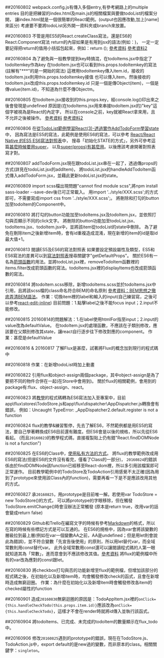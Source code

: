 ##20160802
webpack.config.js有傳入多個entry,有參考網路上的multiple entries
目的是把練習的index.html及main.js的相關檔案與要做todoList的檔案分開，
讓index.html就是一個很簡單的React範例。(output也因應改動,加上[name]來區分)
考慮要不要將todoList另外開一資料夾或branch來放置。


##20160803
不管是用ES5的React.createClass寫法，還是ES6的React.Component寫法
return的內容如果是有用到jsx的語法(例如：<TodoItems />)，
一定一定要記得把return的值用小括弧包起來，例如：return (<TodoItems />);
[參考資料](http://bbs.reactnative.cn/topic/15/react-react-native-%E7%9A%84es5-es6%E5%86%99%E6%B3%95%E5%AF%B9%E7%85%A7%E8%A1%A8)
[參考資料2](https://toddmotto.com/react-create-class-versus-component/)

##20160804
為了避免與一般教學提到key時搞混，在todoItems.jsx中指定了todoItemkey作為key
在todoItem.jsx也可以看到this.props.todoItemkey的寫法(註解有"***"的是一開始的寫法)
這裡用todoItemkey傳入item.id，接收的todoItem.jsx則用this.props.todoItemkey接值
也可以傳入item，然後接收的todoItem.jsx改成this.props.todoItemkey.id
只是一個是傳Object(item)，一個是傳value(item.id)，不知道為什麼不傳Objectm。

##20160805
在todoItem.jsx接收到的this.props.key，經console.log()印出來之後會發現是undefined
原因是(在todoItems.jsx用來串接todoItem.jsx的)"key"這個字被視為是React的內定字，
所以在console之前，key就被React拿來用，且不允許之後被操作。
[參考資料](http://stackoverflow.com/questions/33661511/reactjs-key-undefined-when-accessed-as-a-prop)
[參考資料2](https://github.com/facebook/react/issues/2429)

##20160806
在[從TodoList範例學習React(3)-透過實作AddTodoForm學習state](https://dotblogs.com.tw/wellwind/2016/04/03/react-tutorial-7-state)中，
因為寫法是ES5的寫法，此範例是使用ES6的寫法，可以參考
[React/React Native 的ES5 ES6寫法對照表](http://bbs.reactnative.cn/topic/15/react-react-native-%E7%9A%84es5-es6%E5%86%99%E6%B3%95%E5%AF%B9%E7%85%A7%E8%A1%A8)中，
搜尋「初始化STATE的方式」，另外可參考這篇[甚麼時候要用super](http://cheng.logdown.com/posts/2016/03/26/683329)，
以及[super(props)有甚麼用](http://react-china.org/t/super-props/975/5)。以後應該考慮開著對照表寫才對。

##20160807
addTodoForm.jsx現在跟todoList.jsx串在一起了，透過傳props的方式(詳見在todoList.jsx的addItem)，
將todoList.jsx的handleAddTodoItem函式傳入addTodoForm.jsx，並藉此更新todoList.jsx的state。

##20160809
import scss檔出現問題"cannot find module scss",將npm install sass-loader --save-dev後已可正常載入。
用import '../style/XXX.scss';的方式即可，不需要寫成import css from '../style/XXX.scss';。
將刪除和打勾的button加至todoItem的Component中。

##20160810
將打勾的button功能加至todoItems.jsx及todoItem.jsx，並依照打勾與否顯示不同的click文字。
將刪除的button功能加至todoList.jsx、todoItems.jsx、todoItem.jsx中，並將該item從todoList的state中刪除。
為了避免在刪除item之後新增item時，會有id重複造成混淆，現在新增的item的id是取id最大值+1。

##20160813
閱讀ES5及ES6的寫法對照表
如果要設定預設屬性及類型，ES5和ES6寫法的差異可以到[寫法對照表](http://bbs.reactnative.cn/topic/15/react-react-native-%E7%9A%84es5-es6%E5%86%99%E6%B3%95%E5%AF%B9%E7%85%A7%E8%A1%A8)搜尋關鍵字"getDefaultProps"。
關於ES6有一名為[箭頭函數](http://es6.ruanyifeng.com/#docs/function#箭头函数)的用法。並將todoList.jsx裡，removeTodoItem函數裡的items.filter改成箭頭函數的寫法。todoItems.jsx裡的displayItems也改成箭頭函數的寫法。

##20160814
將todoItem.scss移除，新增todoItems.scss並於todoItems.jsx中引用，且將該scss檔的class命名符合BEM的命名原則
[參考資料：BEM思想之徹底弄清BEM語法](http://www.w3cplus.com/css/mindbemding-getting-your-head-round-bem-syntax.html)。
作業：切換item裡的label和輸入的input(自己練習寫，之後可以參考[react-edit-inline](https://www.npmjs.com/package/react-edit-inline))
目前問題：1.點擊label之後不能focus input；2.input不能修改。

##20160815
20160814的問題解法：1.在label使用htmlFor指至input；2.input的value改為defaultValue。
在todoItem.jsx的處理函數，不應該在子類別修改，應該要在父類別修改其state，讓react自行逐步往下修改對應的component。
作業：甚麼是defaultValue

##20160816 & 20160817
了解Flux是甚麼，試著將Flux的概念加到現行的程式碼中

##20160818
作業：在新增todoList時加上動畫

##20160822
引用flux和object-assign兩個package，其中object-assign是為了要把不同的物件合併在一起(在Store中會用到)。
關於flux的相關範例，會用到的package有:flux、object-assign、react。

##20160823
將[教學](https://dotblogs.com.tw/lapland/2015/07/15/151862)的程式碼轉為ES6寫法加入至專案中，目前app\flux\stores\TodoStore.js和app\flux\dispatcher\AppDispatcher.js轉換會有錯誤，
例如：Uncaught TypeError: _AppDispatcher2.default.register is not a function

##20160824
flux的教學&練習暫停，先去了解ES6，不然範例都是用ES5的寫法，要自己學著轉換成ES6目前還有難度。但ES6會是以後的規格，所以先從ES6看起。
(而且`20160823`的教學程式碼，直接複製貼上仍有錯"React.findDOMNode is not a function")

##20160825
在ES6的Class中，[使用私有方法的方式](http://es6.ruanyifeng.com/#docs/class#私有方法)。
將flux的教學範例改成用ES6的寫法(但是ES6的文件沒有看完，僅看了Class的一部分)，
`20160824`的錯誤係由於findDOMNode該function已經移至React-dom裡，所以多引用該檔案即可正常運作。
目前教學範例中的TodoStore及TodoAction引用感覺不太正確(因為用到了prototype來使用該Class內的function)，需要再看一下是不是應該改用其他的方式。

##20160827
承`20160825`，用prototype是目前唯一解。若使用var TodoStore = new TodoStore()的方式，
可以將prototype的字眼移除，但在觸發TodoStore.emitChange()時會沒辦法正常觸發
(原本是return true，改用var的話會變成return false)

##20160829
Github和Trello在編寫文字的時候有參考[Markdown](http://markdown.tw/)的格式，所以在寫的時候有些標記方式是可以互通的。
在ES6的規格中，因為var會將該變數的層級拉到最上層(例如在var一個變數AA之前，AA是undefined；但是用let則會說此為錯誤)，並不符合變數「先宣告後使用」的原則，所以用let替代var，而全域常數則用const替代var。
此外全域常數用const還可以讓閱讀程式碼的人第一眼就知道其為「常數」，進而意會到不應該修改其值。[參考資料](http://es6.ruanyifeng.com/#docs/style#块级作用域)
將flux的範例檔中所有的var改為應對的const跟let。

##20160830
將checkbox打勾與否的功能新增至flux的範例檔，但增加該部分的程式碼之後，在初始化以及新增item時，均會觸發修改check的函式，且會在新增時造成無窮迴圈。
作業：為什麼在初始化以及新增item時會觸發修改各item的checked屬性的function

##20160901
造成`20160830`無窮迴圈的原因是：TodoAppItem.jsx裡的`onClick={this.handleCheckTodo(this.props.item.id)}`應該改為`onClick={this.handleCheckTodo}`，這樣才不會在render時就將id傳入並執行該函式。

##20160904
將todoItems、已完成、未完成的todoItem的數量顯示在flux_todo中。

##20160906
修改`20160825`遇到的prototype的錯誤，現在在TodoStore.js、TodoAction.js中，export default的是new過的變數，而非原本的class。相關關鍵字：`singleton`。